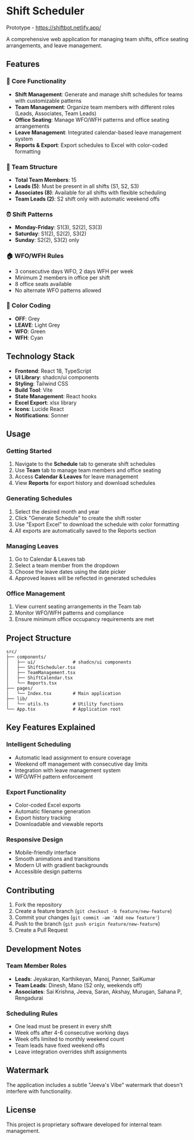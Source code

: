 # Shift Scheduler

Prototype - https://shiftbot.netlify.app/

A comprehensive web application for managing team shifts, office seating arrangements, and leave management.

## Features

### 🎯 Core Functionality
- **Shift Management**: Generate and manage shift schedules for teams with customizable patterns
- **Team Management**: Organize team members with different roles (Leads, Associates, Team Leads)
- **Office Seating**: Manage WFO/WFH patterns and office seating arrangements
- **Leave Management**: Integrated calendar-based leave management system
- **Reports & Export**: Export schedules to Excel with color-coded formatting

### 🏢 Team Structure
- **Total Team Members**: 15
- **Leads (5)**: Must be present in all shifts (S1, S2, S3)
- **Associates (8)**: Available for all shifts with flexible scheduling
- **Team Leads (2)**: S2 shift only with automatic weekend offs

### ⏰ Shift Patterns
- **Monday-Friday**: S1(3), S2(2), S3(3)
- **Saturday**: S1(2), S2(2), S3(2)
- **Sunday**: S2(2), S3(2) only

### 🏠 WFO/WFH Rules
- 3 consecutive days WFO, 2 days WFH per week
- Minimum 2 members in office per shift
- 8 office seats available
- No alternate WFO patterns allowed

### 🎨 Color Coding
- **OFF**: Grey
- **LEAVE**: Light Grey
- **WFO**: Green
- **WFH**: Cyan

## Technology Stack

- **Frontend**: React 18, TypeScript
- **UI Library**: shadcn/ui components
- **Styling**: Tailwind CSS
- **Build Tool**: Vite
- **State Management**: React hooks
- **Excel Export**: xlsx library
- **Icons**: Lucide React
- **Notifications**: Sonner


## Usage

### Getting Started
1. Navigate to the **Schedule** tab to generate shift schedules
2. Use **Team** tab to manage team members and office seating
3. Access **Calendar & Leaves** for leave management
4. View **Reports** for export history and download schedules

### Generating Schedules
1. Select the desired month and year
2. Click "Generate Schedule" to create the shift roster
3. Use "Export Excel" to download the schedule with color formatting
4. All exports are automatically saved to the Reports section

### Managing Leaves
1. Go to Calendar & Leaves tab
2. Select a team member from the dropdown
3. Choose the leave dates using the date picker
4. Approved leaves will be reflected in generated schedules

### Office Management
1. View current seating arrangements in the Team tab
2. Monitor WFO/WFH patterns and compliance
3. Ensure minimum office occupancy requirements are met

## Project Structure

```
src/
├── components/
│   ├── ui/              # shadcn/ui components
│   ├── ShiftScheduler.tsx
│   ├── TeamManagement.tsx
│   ├── ShiftCalendar.tsx
│   └── Reports.tsx
├── pages/
│   └── Index.tsx        # Main application
├── lib/
│   └── utils.ts         # Utility functions
└── App.tsx              # Application root
```

## Key Features Explained

### Intelligent Scheduling
- Automatic lead assignment to ensure coverage
- Weekend off management with consecutive day limits
- Integration with leave management system
- WFO/WFH pattern enforcement

### Export Functionality
- Color-coded Excel exports
- Automatic filename generation
- Export history tracking
- Downloadable and viewable reports

### Responsive Design
- Mobile-friendly interface
- Smooth animations and transitions
- Modern UI with gradient backgrounds
- Accessible design patterns

## Contributing

1. Fork the repository
2. Create a feature branch (`git checkout -b feature/new-feature`)
3. Commit your changes (`git commit -am 'Add new feature'`)
4. Push to the branch (`git push origin feature/new-feature`)
5. Create a Pull Request

## Development Notes

### Team Member Roles
- **Leads**: Jeyakaran, Karthikeyan, Manoj, Panner, SaiKumar
- **Team Leads**: Dinesh, Mano (S2 only, weekends off)
- **Associates**: Sai Krishna, Jeeva, Saran, Akshay, Murugan, Sahana P, Rengadurai

### Scheduling Rules
- One lead must be present in every shift
- Week offs after 4-6 consecutive working days
- Week offs limited to monthly weekend count
- Team leads have fixed weekend offs
- Leave integration overrides shift assignments

## Watermark
The application includes a subtle "Jeeva's Vibe" watermark that doesn't interfere with functionality.

## License

This project is proprietary software developed for internal team management.

